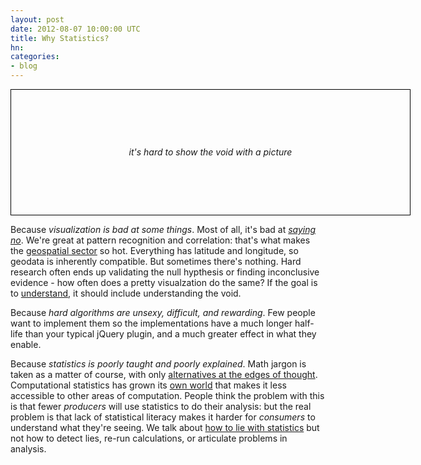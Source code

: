 ```yaml
---
layout: post
date: 2012-08-07 10:00:00 UTC
title: Why Statistics?
hn:
categories:
- blog
---
```


<div style='text-align:center;line-height:200px;font-style:italic;width:638px;height:200px;border:1px solid #000;'>it's hard to show the void with a picture</div>

Because _visualization is bad at some things_. Most of all, it's bad at
_[saying no](http://en.wikipedia.org/wiki/Null_hypothesis)_.
We're great at pattern recognition and correlation:
that's what makes the [geospatial sector](http://mapbox.com/) so hot. Everything
has latitude and longitude, so geodata is inherently compatible. But sometimes
there's nothing. Hard research often ends up validating the null hypthesis or
finding inconclusive evidence - how often does a pretty visualzation do
the same? If the goal is to [understand](http://en.wikipedia.org/wiki/Exploratory_data_analysis),
it should include understanding the void.

Because _hard algorithms are unsexy, difficult, and rewarding_. Few
people want to implement them so the implementations have a much longer
half-life than your typical jQuery plugin, and a much greater effect in
what they enable.

Because _statistics is poorly taught and poorly explained_. Math jargon is taken
as a matter of course, with only
[alternatives at the edges of thought](http://worrydream.com/KillMath/).
Computational statistics has grown its [own world](http://www.r-project.org/)
that makes it less accessible to other areas of computation.
People think the problem with this is that fewer _producers_ will use statistics
to do their analysis: but the real problem is that lack of statistical
literacy makes it harder for _consumers_ to understand what they're seeing.
We talk about [how to lie with statistics](http://ds.io/MrU2Vo)
but not how to detect lies, re-run calculations, or articulate problems in
analysis.
